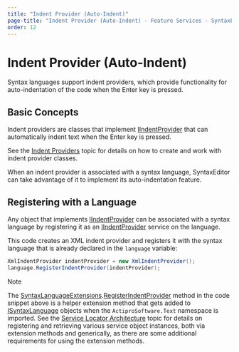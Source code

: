 ```yaml
---
title: "Indent Provider (Auto-Indent)"
page-title: "Indent Provider (Auto-Indent) - Feature Services - SyntaxEditor Language Creation Guide"
order: 12
---
```

# Indent Provider (Auto-Indent)

Syntax languages support indent providers, which provide functionality for auto-indentation of the code when the Enter key is pressed.

## Basic Concepts

Indent providers are classes that implement [IIndentProvider](xref:ActiproSoftware.Windows.Controls.SyntaxEditor.IIndentProvider) that can automatically indent text when the Enter key is pressed.

See the [Indent Providers](../../user-interface/input-output/indent-providers.md) topic for details on how to create and work with indent provider classes.

When an indent provider is associated with a syntax language, SyntaxEditor can take advantage of it to implement its auto-indentation feature.

## Registering with a Language

Any object that implements [IIndentProvider](xref:ActiproSoftware.Windows.Controls.SyntaxEditor.IIndentProvider) can be associated with a syntax language by registering it as an [IIndentProvider](xref:ActiproSoftware.Windows.Controls.SyntaxEditor.IIndentProvider) service on the language.

This code creates an XML indent provider and registers it with the syntax language that is already declared in the `language` variable:

```csharp
XmlIndentProvider indentProvider = new XmlIndentProvider();
language.RegisterIndentProvider(indentProvider);
```

> [!NOTE]
> The [SyntaxLanguageExtensions](xref:ActiproSoftware.Text.SyntaxLanguageExtensions).[RegisterIndentProvider](xref:ActiproSoftware.Text.SyntaxLanguageExtensions.RegisterIndentProvider*) method in the code snippet above is a helper extension method that gets added to [ISyntaxLanguage](xref:ActiproSoftware.Text.ISyntaxLanguage) objects when the `ActiproSoftware.Text` namespace is imported.  See the [Service Locator Architecture](../service-locator-architecture.md) topic for details on registering and retrieving various service object instances, both via extension methods and generically, as there are some additional requirements for using the extension methods.
